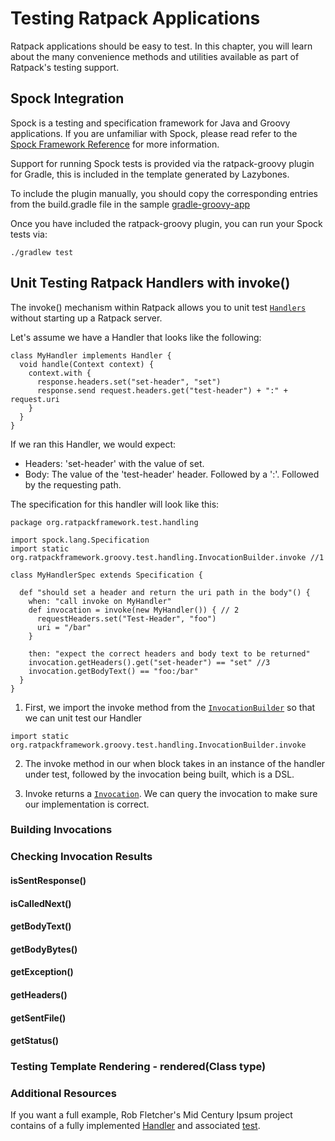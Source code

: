 # Testing Ratpack Applications

Ratpack applications should be easy to test. In this chapter, you will learn about the many convenience methods and utilities available as part of Ratpack's testing support.

## Spock Integration

Spock is a testing and specification framework for Java and Groovy applications. If you are unfamiliar with Spock, please read refer to the [Spock Framework Reference](https://spock-framework.readthedocs.org/en/latest/) for more information.

Support for running Spock tests is provided via the ratpack-groovy plugin for Gradle, this is included in the template generated by Lazybones.

To include the plugin manually, you should copy the corresponding entries from the build.gradle file in the sample [gradle-groovy-app]( https://github.com/ratpack/example-ratpack-gradle-groovy-app/blob/master/build.gradle)

Once you have included the ratpack-groovy plugin, you can run your Spock tests via:

```
./gradlew test
```

## Unit Testing Ratpack Handlers with invoke()

The invoke() mechanism within Ratpack allows you to unit test [`Handlers`](api/org/ratpackframework/handling/Handler.html) without starting up a Ratpack server. 

Let's assume we have a Handler that looks like the following:

```
class MyHandler implements Handler {
  void handle(Context context) {
    context.with {
      response.headers.set("set-header", "set")
      response.send request.headers.get("test-header") + ":" + request.uri
    }
  }
}
```

If we ran this Handler, we would expect:

* Headers: 'set-header' with the value of set.
* Body: The value of the 'test-header' header. Followed by a ':'. Followed by the requesting path.

The specification for this handler will look like this:

```
package org.ratpackframework.test.handling

import spock.lang.Specification
import static org.ratpackframework.groovy.test.handling.InvocationBuilder.invoke //1

class MyHandlerSpec extends Specification {

  def "should set a header and return the uri path in the body"() {
    when: "call invoke on MyHandler"
    def invocation = invoke(new MyHandler()) { // 2
      requestHeaders.set("Test-Header", "foo")
      uri = "/bar"
    }

    then: "expect the correct headers and body text to be returned"
    invocation.getHeaders().get("set-header") == "set" //3
    invocation.getBodyText() == "foo:/bar"
  }
}
```

1. First, we import the invoke method from the [`InvocationBuilder`](api/org/ratpackframework/groovy/test/handling/InvocationBuilder.html) so that we can unit test our Handler

```
import static org.ratpackframework.groovy.test.handling.InvocationBuilder.invoke
```

2. The invoke method in our when block takes in an instance of the handler under test, followed by the invocation being built, which is a DSL. 

3. Invoke returns a [`Invocation`](api/org/ratpackframework/groovy/test/handling/InvocationBuilder.html). We can query the invocation to make sure our implementation is correct.

### Building Invocations

### Checking Invocation Results

#### isSentResponse()

#### isCalledNext()

#### getBodyText()

#### getBodyBytes()

#### getException()

#### getHeaders()

#### getSentFile()

#### getStatus()

### Testing Template Rendering - rendered(Class<T> type)

### Additional Resources

If you want a full example, Rob Fletcher's Mid Century Ipsum project contains of a fully implemented [Handler](https://github.com/robfletcher/midcentury-ipsum/blob/master/src/main/groovy/com/energizedwork/midcenturyipsum/IpsumHandler.groovy) and associated [test](https://github.com/robfletcher/midcentury-ipsum/blob/master/src/test/groovy/com/energizedwork/midcenturyipsum/IpsumHandlerSpec.groovy).
